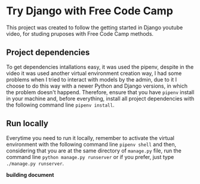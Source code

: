 # Try Django with Free Code Camp
This project was created to follow the getting started in Django youtube video, for studing pruposes with Free Code Camp methods.

## Project dependencies
To get dependencies intallations easy, it was used the pipenv, despite in the video it was used another virtual environment creation way, I had some problems when I tried to interact with models by the admin, due to it I choose to do this way with a newer Python and Django versions, in which the problem doesn't happend. Therefore, ensure that you have `pipenv` install in your machine and, before everything, install all project dependencies with the following command line `pipenv install`.

## Run locally
Everytime you need to run it locally, remember to activate the virtual environment with the following command line `pipenv shell` and then, considering that you are at the same directory of `manage.py` file, run the command line `python manage.py runserver` or if you prefer, just type `./manage.py runserver`.


**building document**
